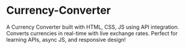 # Currency-Converter
A Currency Converter built with HTML, CSS, JS using API integration. Converts currencies in real-time with live exchange rates. Perfect for learning APIs, async JS, and responsive design! 
